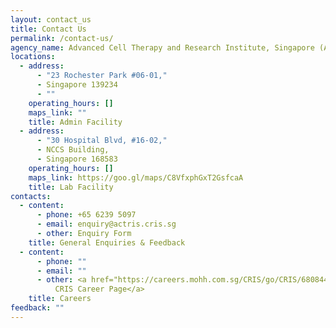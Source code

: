```yaml
---
layout: contact_us
title: Contact Us
permalink: /contact-us/
agency_name: Advanced Cell Therapy and Research Institute, Singapore (ACTRIS)
locations:
  - address:
      - "23 Rochester Park #06-01,"
      - Singapore 139234
      - ""
    operating_hours: []
    maps_link: ""
    title: Admin Facility
  - address:
      - "30 Hospital Blvd, #16-02,"
      - NCCS Building,
      - Singapore 168583
    operating_hours: []
    maps_link: https://goo.gl/maps/C8VfxphGxT2GsfcaA
    title: Lab Facility
contacts:
  - content:
      - phone: +65 6239 5097
      - email: enquiry@actris.cris.sg
      - other: Enquiry Form
    title: General Enquiries & Feedback
  - content:
      - phone: ""
      - email: ""
      - other: <a href="https://careers.mohh.com.sg/CRIS/go/CRIS/680844/">Proceed to
          CRIS Career Page</a>
    title: Careers
feedback: ""
---
```

